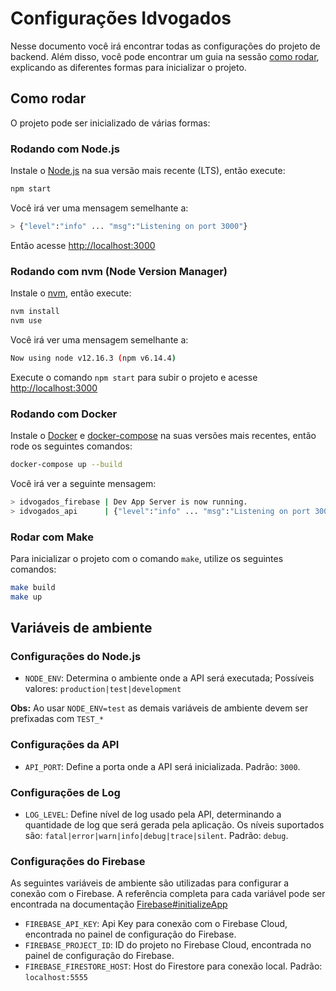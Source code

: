 # Configurações Idvogados

Nesse documento você irá encontrar todas as configurações do projeto de backend.
Além disso, você pode encontrar um guia na sessão [como rodar](#como-rodar), explicando as diferentes formas para inicializar o projeto.

## Como rodar

O projeto pode ser inicializado de várias formas:

### Rodando com Node.js

Instale o [Node.js](https://nodejs.org/en/download/) na sua versão mais recente (LTS), então execute:

```sh
npm start
```

Você irá ver uma mensagem semelhante a:

```sh
> {"level":"info" ... "msg":"Listening on port 3000"}
```

Então acesse [http://localhost:3000](http://localhost:3000)

### Rodando com nvm (Node Version Manager)

Instale o [nvm](https://github.com/nvm-sh/nvm), então execute:

```sh
nvm install
nvm use
```

Você irá ver uma mensagem semelhante a:

```sh
Now using node v12.16.3 (npm v6.14.4)
```

Execute o comando `npm start` para subir o projeto e acesse [http://localhost:3000](http://localhost:3000)

### Rodando com Docker

Instale o [Docker](https://docs.docker.com/get-docker/) e [docker-compose](https://docs.docker.com/compose/gettingstarted/) na suas versões mais recentes, então rode os seguintes comandos:

```sh
docker-compose up --build
```

Você irá ver a seguinte mensagem:

```sh
> idvogados_firebase | Dev App Server is now running.
> idvogados_api      | {"level":"info" ... "msg":"Listening on port 3000"}
```

### Rodar com Make

Para inicializar o projeto com o comando `make`, utilize os seguintes comandos:

```sh
make build
make up
```

## Variáveis de ambiente

### Configurações do Node.js

- `NODE_ENV`: Determina o ambiente onde a API será executada; Possíveis valores: `production|test|development`

**Obs:** Ao usar `NODE_ENV=test` as demais variáveis de ambiente devem ser prefixadas com `TEST_*`

### Configurações da API

- `API_PORT`: Define a porta onde a API será inicializada. Padrão: `3000`.

### Configurações de Log

- `LOG_LEVEL`: Define nível de log usado pela API, determinando a quantidade de log que será gerada pela aplicação. Os níveis suportados são: `fatal|error|warn|info|debug|trace|silent`. Padrão: `debug`.

### Configurações do Firebase

As seguintes variáveis de ambiente são utilizadas para configurar a conexão com o Firebase. A referência completa para cada variável pode ser encontrada na documentação [Firebase#initializeApp](https://firebase.google.com/docs/reference/node/firebase?hl=pt-br#initializeapp)

- `FIREBASE_API_KEY`: Api Key para conexão com o Firebase Cloud, encontrada no painel de configuração do Firebase.
- `FIREBASE_PROJECT_ID`: ID do projeto no Firebase Cloud, encontrada no painel de configuração do Firebase.
- `FIREBASE_FIRESTORE_HOST`: Host do Firestore para conexão local. Padrão: `localhost:5555`
